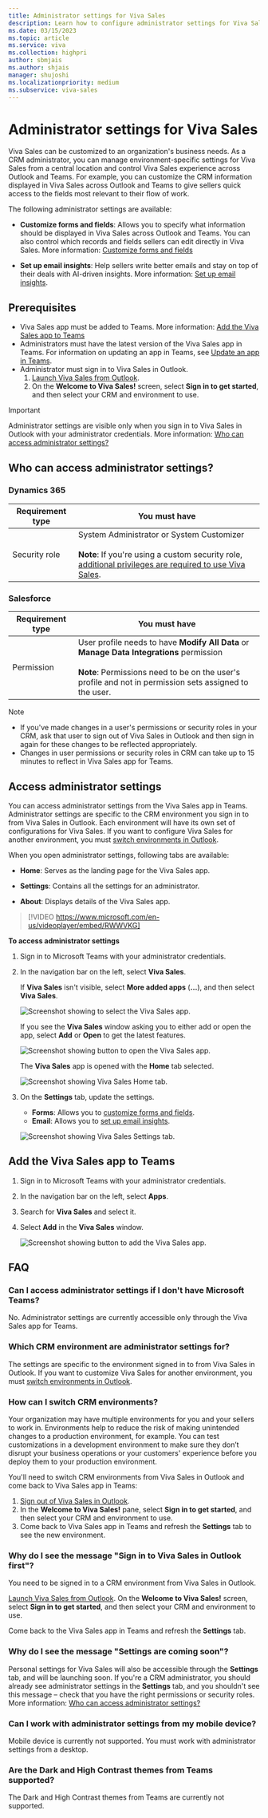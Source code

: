 ```yaml
---
title: Administrator settings for Viva Sales
description: Learn how to configure administrator settings for Viva Sales.
ms.date: 03/15/2023
ms.topic: article
ms.service: viva
ms.collection: highpri
author: sbmjais
ms.author: shjais
manager: shujoshi
ms.localizationpriority: medium
ms.subservice: viva-sales
---
```


# Administrator settings for Viva Sales

Viva Sales can be customized to an organization's business needs. As a CRM administrator, you can manage environment-specific settings for Viva Sales from a central location and control Viva Sales experience across Outlook and Teams. For example, you can customize the CRM information displayed in Viva Sales across Outlook and Teams to give sellers quick access to the fields most relevant to their flow of work.

The following administrator settings are available:

- **Customize forms and fields**: Allows you to specify what information should be displayed in Viva Sales across Outlook and Teams. You can also control which records and fields sellers can edit directly in Viva Sales. More information: [Customize forms and fields](customize-forms-and-fields.md)

- **Set up email insights**: Help sellers write better emails and stay on top of their deals with AI-driven insights. More information: [Set up email insights](suggested-replies.md).

## Prerequisites

- Viva Sales app must be added to Teams. More information: [Add the Viva Sales app to Teams](#add-the-viva-sales-app-to-teams)
- Administrators must have the latest version of the Viva Sales app in Teams. For information on updating an app in Teams, see [Update an app in Teams](https://support.microsoft.com/office/update-an-app-in-teams-3d53d136-5c5d-4dfa-9602-01e6fdd8015b).
- Administrator must sign in to Viva Sales in Outlook.
    1. [Launch Viva Sales from Outlook](https://support.microsoft.com/topic/use-viva-sales-in-outlook-ec3605f9-fdb0-4593-9c5b-b43a76c07081).
    2. On the **Welcome to Viva Sales!** screen, select **Sign in to get started**, and then select your CRM and environment to use. 

> [!IMPORTANT]
> Administrator settings are visible only when you sign in to Viva Sales in Outlook with your administrator credentials. More information: [Who can access administrator settings?](#who-can-access-administrator-settings)

## Who can access administrator settings?

### Dynamics 365

|Requirement type  |You must have  |
|---------|---------|
|Security role     |  System Administrator or System Customizer<br><br>**Note**: If you're using a custom security role, [additional privileges are required to use Viva Sales](install-viva-sales.md#additional-privileges-required-for-dynamics-365-customers).  |

### Salesforce

|Requirement type  |You must have  |
|---------|---------|
|Permission    |  User profile needs to have **Modify All Data** or **Manage Data Integrations** permission <br><br> **Note**: Permissions need to be on the user's profile and not in permission sets assigned to the user.  |

> [!NOTE]
> - If you've made changes in a user's permissions or security roles in your CRM, ask that user to sign out of Viva Sales in Outlook and then sign in again for these changes to be reflected appropriately. 
> - Changes in user permissions or security roles in CRM can take up to 15 minutes to reflect in Viva Sales app for Teams.

## Access administrator settings

You can access administrator settings from the Viva Sales app in Teams. Administrator settings are specific to the CRM environment you sign in to from Viva Sales in Outlook. Each environment will have its own set of configurations for Viva Sales. If you want to configure Viva Sales for another environment, you must [switch environments in Outlook](#how-can-i-switch-crm-environments).

When you open administrator settings, following tabs are available:

- **Home**: Serves as the landing page for the Viva Sales app.

- **Settings**: Contains all the settings for an administrator.

- **About**: Displays details of the Viva Sales app.

> [!VIDEO https://www.microsoft.com/en-us/videoplayer/embed/RWWVKG]

**To access administrator settings**

1.  Sign in to Microsoft Teams with your administrator credentials.

2.  In the navigation bar on the left, select **Viva Sales**.

    If **Viva Sales** isn't visible, select **More added apps** (**…**), and then select **Viva Sales**.
    
    ![Screenshot showing to select the Viva Sales app.](media/viva-sales-app-select.png "Screenshot showing to select the Viva Sales app.")

    If you see the **Viva Sales** window asking you to either add or open the app, select **Add** or **Open** to get the latest features.
    
    ![Screenshot showing button to open the Viva Sales app.](media/viva-sales-open-app.png "Screenshot showing button to open the Viva Sales app.")
    
    The **Viva Sales** app is opened with the **Home** tab selected.
    
    ![Screenshot showing Viva Sales Home tab.](media/viva-sales-home.png "Screenshot showing Viva Sales Home tab.")

3.  On the **Settings** tab, update the settings.

    - **Forms**: Allows you to [customize forms and fields](customize-forms-and-fields.md).
    - **Email**: Allows you to [set up email insights](suggested-replies.md).

    ![Screenshot showing Viva Sales Settings tab.](media/viva-sales-admin.png "Screenshot showing Viva Sales Settings tab.")

## Add the Viva Sales app to Teams

1.  Sign in to Microsoft Teams with your administrator credentials.

2.  In the navigation bar on the left, select **Apps**.

3. Search for **Viva Sales** and select it.

4. Select **Add** in the **Viva Sales** window.

    ![Screenshot showing button to add the Viva Sales app.](media/viva-sales-add-app.png "Screenshot showing button to add the Viva Sales app.")
    

## FAQ

### Can I access administrator settings if I don't have Microsoft Teams?

No. Administrator settings are currently accessible only through the Viva Sales app for Teams. 

### Which CRM environment are administrator settings for?

The settings are specific to the environment signed in to from Viva Sales in Outlook. If you want to customize Viva Sales for another environment, you must [switch environments in Outlook](#how-can-i-switch-crm-environments).

### How can I switch CRM environments?

Your organization may have multiple environments for you and your sellers to work in. Environments help to reduce the risk of making unintended changes to a production environment, for example. You can test customizations in a development environment to make sure they don’t disrupt your business operations or your customers' experience before you deploy them to your production environment.

You'll need to switch CRM environments from Viva Sales in Outlook and come back to Viva Sales app in Teams:

1. [Sign out of Viva Sales in Outlook](https://support.microsoft.com/topic/sign-out-of-viva-sales-7c62164a-ee27-48c7-93a0-c18bb1055cd6).
2. In the **Welcome to Viva Sales!** pane, select **Sign in to get started**, and then select your CRM and environment to use.
3. Come back to Viva Sales app in Teams and refresh the **Settings** tab to see the new environment.


### Why do I see the message "Sign in to Viva Sales in Outlook first"?

You need to be signed in to a CRM environment from Viva Sales in Outlook.

[Launch Viva Sales from Outlook](https://support.microsoft.com/topic/use-viva-sales-in-outlook-ec3605f9-fdb0-4593-9c5b-b43a76c07081). On the **Welcome to Viva Sales!** screen, select **Sign in to get started**, and then select your CRM and environment to use. 

Come back to the Viva Sales app in Teams and refresh the **Settings** tab. 

### Why do I see the message "Settings are coming soon"?

Personal settings for Viva Sales will also be accessible through the **Settings** tab, and will be launching soon. If you're a CRM administrator, you should already see administrator settings in the **Settings** tab, and you shouldn't see this message – check that you have the right permissions or security roles. More information: [Who can access administrator settings?](#who-can-access-administrator-settings)

### Can I work with administrator settings from my mobile device?

Mobile device is currently not supported. You must work with administrator settings from a desktop.

### Are the Dark and High Contrast themes from Teams supported?

The Dark and High Contrast themes from Teams are currently not supported. 



